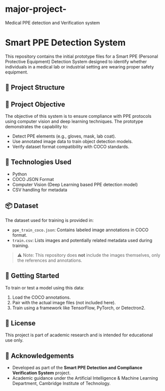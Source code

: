 # major-project-
Medical PPE detection and Verification system 
# Smart PPE Detection System

This repository contains the initial prototype files for a Smart PPE (Personal Protective Equipment) Detection System designed to identify whether individuals in a medical lab or industrial setting are wearing proper safety equipment.

## 📁 Project Structure


## 🎯 Project Objective

The objective of this system is to ensure compliance with PPE protocols using computer vision and deep learning techniques. The prototype demonstrates the capability to:

- Detect PPE elements (e.g., gloves, mask, lab coat).
- Use annotated image data to train object detection models.
- Verify dataset format compatibility with COCO standards.

## 🧠 Technologies Used

- Python
- COCO JSON Format
- Computer Vision (Deep Learning based PPE detection model)
- CSV handling for metadata

## 📦 Dataset

The dataset used for training is provided in:

- `ppe_train_coco.json`: Contains labeled image annotations in COCO format.
- `train.csv`: Lists images and potentially related metadata used during training.

> ⚠️ Note: This repository does **not** include the images themselves, only the references and annotations.

## 🚀 Getting Started

To train or test a model using this data:

1. Load the COCO annotations.
2. Pair with the actual image files (not included here).
3. Train using a framework like TensorFlow, PyTorch, or Detectron2.

## 📄 License

This project is part of academic research and is intended for educational use only.

## 🙏 Acknowledgements

- Developed as part of the **Smart PPE Detection and Compliance Verification System** project.
- Academic guidance under the Artificial Intelligence & Machine Learning Department, Cambridge Institute of Technology.


